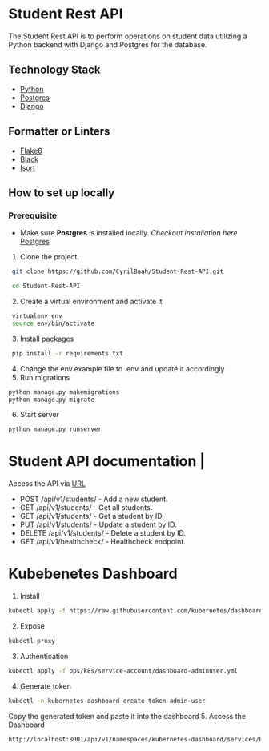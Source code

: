 # Student Rest API
The Student Rest API is to perform operations on student data utilizing a Python backend with Django and Postgres for the database.


## Technology Stack
- [Python](https://www.python.org/ "python")
- [Postgres](https://www.postgresql.org/ "Postgres")
- [Django](https://www.django-rest-framework.org/ "Django")

## Formatter or Linters
- [Flake8](https://flake8.pycqa.org/en/latest/index.html# "Flake8")
- [Black](https://black.readthedocs.io/en/stable/ "Black") 
- [Isort](https://pycqa.github.io/isort/ "Isort")

## How to set up locally 
### Prerequisite
- Make sure **Postgres** is installed locally. *Checkout installation here* [Postgres](https://www.postgresql.org/ "Postgres")

1. Clone the project.
```sh
 git clone https://github.com/CyrilBaah/Student-Rest-API.git
```
```sh
 cd Student-Rest-API
```
2. Create a virtual environment and activate it
```sh
 virtualenv env
 source env/bin/activate  
```
3. Install packages
```sh
 pip install -r requirements.txt 
```
4. Change the env.example file to .env and update it accordingly
5. Run migrations
```sh
python manage.py makemigrations
python manage.py migrate
```
6. Start server
```sh
python manage.py runserver
```


# Student API  documentation | 
Access the API via [ URL](http://localhost:8000/api/schema/docs#/ "URL") 
- POST /api/v1/students/ - Add a new student.
- GET /api/v1/students/ - Get all students.
- GET /api/v1/students/<id> - Get a student by ID.
- PUT /api/v1/students/<id> - Update a student by ID.
- DELETE /api/v1/students/<id> - Delete a student by ID.
- GET /api/v1/healthcheck/ - Healthcheck endpoint.

# Kubebenetes Dashboard
1. Install
```sh
kubectl apply -f https://raw.githubusercontent.com/kubernetes/dashboard/v2.7.0/aio/deploy/recommended.yaml
```
2. Expose
```sh
kubectl proxy
```
3. Authentication
```sh
kubectl apply -f ops/k8s/service-account/dashboard-adminuser.yml
```
4. Generate token
```sh
kubectl -n kubernetes-dashboard create token admin-user
```
Copy the generated token and paste it into the dashboard
5. Access the Dashboard
```sh
http://localhost:8001/api/v1/namespaces/kubernetes-dashboard/services/https:kubernetes-dashboard:/proxy/
```